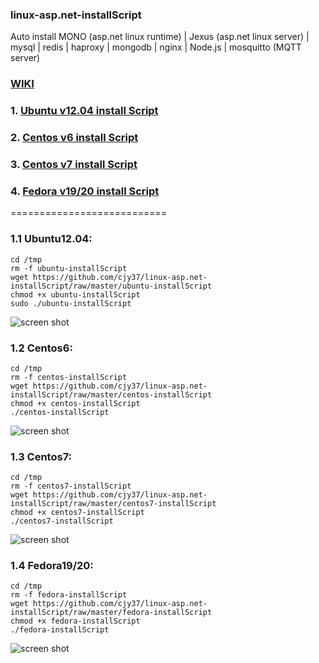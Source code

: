###  linux-asp.net-installScript

Auto install MONO (asp.net linux runtime) | Jexus (asp.net linux server) | mysql | redis | haproxy | mongodb | nginx | Node.js | mosquitto (MQTT server)

###   [WIKI](https://github.com/cjy37/linux-asp.net-installScript/wiki)

###     1. [Ubuntu v12.04 install Script](#11-ubuntu1204)
###     2. [Centos v6 install Script](#12-centos6)
###     3. [Centos v7 install Script](#13-centos7)
###     4. [Fedora v19/20 install Script](#14-fedora1920)

===========================

### 1.1 Ubuntu12.04:
```
cd /tmp
rm -f ubuntu-installScript
wget https://github.com/cjy37/linux-asp.net-installScript/raw/master/ubuntu-installScript
chmod +x ubuntu-installScript
sudo ./ubuntu-installScript

```
![screen shot](https://raw.github.com/cjy37/linux-asp.net-installScript/master/Ubuntu_install_menu.jpg)


### 1.2 Centos6: 
```
cd /tmp
rm -f centos-installScript
wget https://github.com/cjy37/linux-asp.net-installScript/raw/master/centos-installScript
chmod +x centos-installScript
./centos-installScript

```
![screen shot](https://raw.github.com/cjy37/linux-asp.net-installScript/master/centos-install.png)

### 1.3 Centos7: 
```
cd /tmp
rm -f centos7-installScript
wget https://github.com/cjy37/linux-asp.net-installScript/raw/master/centos7-installScript
chmod +x centos7-installScript
./centos7-installScript

```
![screen shot](https://raw.github.com/cjy37/linux-asp.net-installScript/master/Centos7_Install.png)

### 1.4 Fedora19/20: 
```
cd /tmp
rm -f fedora-installScript
wget https://github.com/cjy37/linux-asp.net-installScript/raw/master/fedora-installScript
chmod +x fedora-installScript
./fedora-installScript

```
![screen shot](https://raw.github.com/cjy37/linux-asp.net-installScript/master/fedora-install.png)

